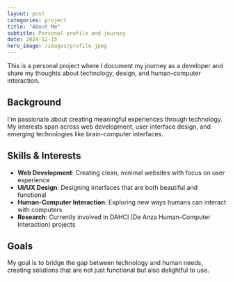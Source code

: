 ```yaml
---
layout: post
categories: project
title: "About Me"
subtitle: Personal profile and journey
date: 2024-12-15
hero_image: /images/profile.jpeg
---
```


This is a personal project where I document my journey as a developer and share my thoughts about technology, design, and human-computer interaction.

## Background

I'm passionate about creating meaningful experiences through technology. My interests span across web development, user interface design, and emerging technologies like brain-computer interfaces.

## Skills & Interests

- **Web Development**: Creating clean, minimal websites with focus on user experience
- **UI/UX Design**: Designing interfaces that are both beautiful and functional
- **Human-Computer Interaction**: Exploring new ways humans can interact with computers
- **Research**: Currently involved in DAHCI (De Anza Human-Computer Interaction) projects

## Goals

My goal is to bridge the gap between technology and human needs, creating solutions that are not just functional but also delightful to use.
